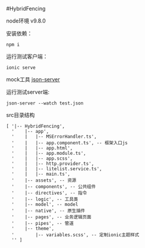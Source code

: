 #HybridFencing

node环境  v9.8.0

安装依赖：
```
npm i
```

运行测试客户端：
```
ionic serve
```

mock工具 <a href="https://github.com/typicode/json-server" target="_blank">json-server</a>

运行测试server端:
```
json-server --watch test.json
```

src目录结构
```
[ '|-- HybridFencing',
  '    |-- app',
  '    |   |-- MSErrorHandler.ts',
  '    |   |-- app.component.ts', -- 框架入口js
  '    |   |-- app.html',
  '    |   |-- app.module.ts',
  '    |   |-- app.scss',
  '    |   |-- http.provider.ts',
  '    |   |-- litelist.service.ts',
  '    |   |-- main.ts',
  '    |-- assets', -- 资源
  '    |-- components', -- 公共组件
  '    |-- directives', -- 指令
  '    |-- logic', -- 工具类
  '    |-- model', -- model
  '    |-- native', -- 原生插件
  '    |-- pages', -- 业务逻辑页面
  '    |-- pipes', -- 管道
  '    |-- theme',
  '        |-- variables.scss', -- 定制ionic主题样式
  '' ]
```